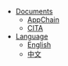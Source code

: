 * [Documents]()
  * [AppChain]()
  * [CITA]()
* [Language]()
  * [English](/en-us/nervos)
  * [中文](/zh-cn/nervos)